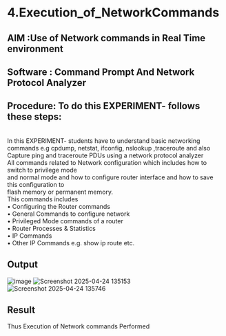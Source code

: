 # 4.Execution_of_NetworkCommands
## AIM :Use of Network commands in Real Time environment
## Software : Command Prompt And Network Protocol Analyzer
## Procedure: To do this EXPERIMENT- follows these steps:
<BR>
In this EXPERIMENT- students have to understand basic networking commands e.g cpdump, netstat, ifconfig, nslookup ,traceroute and also Capture ping and traceroute PDUs using a network protocol analyzer 
<BR>
All commands related to Network configuration which includes how to switch to privilege mode
<BR>
and normal mode and how to configure router interface and how to save this configuration to
<BR>
flash memory or permanent memory.
<BR>
This commands includes
<BR>
• Configuring the Router commands
<BR>
• General Commands to configure network
<BR>
• Privileged Mode commands of a router 
<BR>
• Router Processes & Statistics
<BR>
• IP Commands
<BR>
• Other IP Commands e.g. show ip route etc.
<BR>

## Output
![image](https://github.com/user-attachments/assets/65be6cce-3f62-4bad-af5d-96bafc876b47)
![Screenshot 2025-04-24 135153](https://github.com/user-attachments/assets/5b03e455-818a-4f5a-9d8f-fc9d9030a5f1)
![Screenshot 2025-04-24 135746](https://github.com/user-attachments/assets/8bc27241-164b-429f-807a-430996e9f7dc)




## Result
Thus Execution of Network commands Performed 
